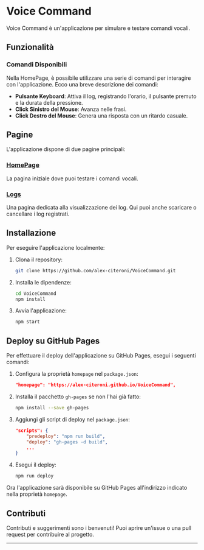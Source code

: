 # Voice Command

Voice Command è un'applicazione per simulare e testare comandi vocali.

## Funzionalità

### Comandi Disponibili

Nella HomePage, è possibile utilizzare una serie di comandi per interagire con l'applicazione. Ecco una breve descrizione dei comandi:

- **Pulsante Keyboard**: Attiva il log, registrando l'orario, il pulsante premuto e la durata della pressione.
- **Click Sinistro del Mouse**: Avanza nelle frasi.
- **Click Destro del Mouse**: Genera una risposta con un ritardo casuale.

## Pagine

L'applicazione dispone di due pagine principali:

### [HomePage](https://alex-citeroni.github.io/VoiceCommand/)

La pagina iniziale dove puoi testare i comandi vocali.

### [Logs](https://alex-citeroni.github.io/VoiceCommand/#/logs)

Una pagina dedicata alla visualizzazione dei log. Qui puoi anche scaricare o cancellare i log registrati.

## Installazione

Per eseguire l'applicazione localmente:

1. Clona il repository:
    ```sh
    git clone https://github.com/alex-citeroni/VoiceCommand.git
    ```
2. Installa le dipendenze:
    ```sh
    cd VoiceCommand
    npm install
    ```
3. Avvia l'applicazione:
    ```sh
    npm start
    ```

## Deploy su GitHub Pages

Per effettuare il deploy dell'applicazione su GitHub Pages, esegui i seguenti comandi:

1. Configura la proprietà `homepage` nel `package.json`:
    ```json
    "homepage": "https://alex-citeroni.github.io/VoiceCommand",
    ```
2. Installa il pacchetto `gh-pages` se non l'hai già fatto:
    ```sh
    npm install --save gh-pages
    ```
3. Aggiungi gli script di deploy nel `package.json`:
    ```json
    "scripts": {
        "predeploy": "npm run build",
        "deploy": "gh-pages -d build",
        ...
    }
    ```
4. Esegui il deploy:
    ```sh
    npm run deploy
    ```

Ora l'applicazione sarà disponibile su GitHub Pages all'indirizzo indicato nella proprietà `homepage`.

## Contributi

Contributi e suggerimenti sono i benvenuti! Puoi aprire un'issue o una pull request per contribuire al progetto.


---
